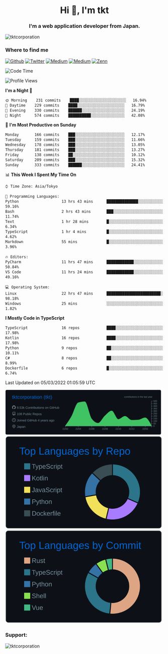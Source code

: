 <h1 align="center">Hi 👋, I'm tkt</h1>
<h3 align="center">I'm a web application developer from Japan.</h3>

<p align="left"> <img src="https://komarev.com/ghpvc/?username=tktcorporation&label=Profile%20views&color=0e75b6&style=flat" alt="tktcorporation" /> </p>

<h3>Where to find me</h3>
<p>
<a href="https://github.com/tktcorporation" target="_blank"><img alt="Github" src="https://img.shields.io/badge/GitHub-%2312100E.svg?&style=for-the-badge&logo=Github&logoColor=white" /></a>
<a href="https://twitter.com/tktcorporation" target="_blank"><img alt="Twitter" src="https://img.shields.io/badge/twitter-%231DA1F2.svg?&style=for-the-badge&logo=twitter&logoColor=white" /></a>
<a href="https://www.linkedin.com/in/tktcorporation" target="_blank"><img alt="Medium" src="https://img.shields.io/badge/linkdin-0a66c2.svg?&style=for-the-badge&logo=linkedin&logoColor=white" /></a>
<a href="https://qiita.com/tktcorporation" target="_blank"><img alt="Medium" src="https://img.shields.io/badge/qiita-55C500.svg?&style=for-the-badge&logo=qiita&logoColor=white" /></a>
<a href="https://zenn.dev/tktcorporation" target="_blank"><img alt="Zenn" src="https://img.shields.io/badge/Zenn-3EA8FF.svg?&style=for-the-badge&logo=Zenn&logoColor=white" /></a>
</p>
  
<!--START_SECTION:waka-->
![Code Time](http://img.shields.io/badge/Code%20Time-196%20hrs%208%20mins-blue)

![Profile Views](http://img.shields.io/badge/Profile%20Views-9-blue)

**I'm a Night 🦉** 

```text
🌞 Morning    231 commits    ████░░░░░░░░░░░░░░░░░░░░░   16.94% 
🌆 Daytime    229 commits    ████░░░░░░░░░░░░░░░░░░░░░   16.79% 
🌃 Evening    330 commits    ██████░░░░░░░░░░░░░░░░░░░   24.19% 
🌙 Night      574 commits    ██████████░░░░░░░░░░░░░░░   42.08%

```
📅 **I'm Most Productive on Sunday** 

```text
Monday       166 commits    ███░░░░░░░░░░░░░░░░░░░░░░   12.17% 
Tuesday      159 commits    ███░░░░░░░░░░░░░░░░░░░░░░   11.66% 
Wednesday    178 commits    ███░░░░░░░░░░░░░░░░░░░░░░   13.05% 
Thursday     181 commits    ███░░░░░░░░░░░░░░░░░░░░░░   13.27% 
Friday       138 commits    ██░░░░░░░░░░░░░░░░░░░░░░░   10.12% 
Saturday     209 commits    ███░░░░░░░░░░░░░░░░░░░░░░   15.32% 
Sunday       333 commits    ██████░░░░░░░░░░░░░░░░░░░   24.41%

```


📊 **This Week I Spent My Time On** 

```text
⌚︎ Time Zone: Asia/Tokyo

💬 Programming Languages: 
Python                   13 hrs 43 mins      ██████████████░░░░░░░░░░░   59.16% 
Bash                     2 hrs 43 mins       ███░░░░░░░░░░░░░░░░░░░░░░   11.74% 
Text                     1 hr 28 mins        █░░░░░░░░░░░░░░░░░░░░░░░░   6.34% 
TypeScript               1 hr 4 mins         █░░░░░░░░░░░░░░░░░░░░░░░░   4.62% 
Markdown                 55 mins             █░░░░░░░░░░░░░░░░░░░░░░░░   3.96%

🔥 Editors: 
PyCharm                  11 hrs 47 mins      ████████████░░░░░░░░░░░░░   50.84% 
VS Code                  11 hrs 24 mins      ████████████░░░░░░░░░░░░░   49.16%

💻 Operating System: 
Linux                    22 hrs 47 mins      ████████████████████████░   98.18% 
Windows                  25 mins             ░░░░░░░░░░░░░░░░░░░░░░░░░   1.82%

```

**I Mostly Code in TypeScript** 

```text
TypeScript               16 repos            ████░░░░░░░░░░░░░░░░░░░░░   17.98% 
Kotlin                   16 repos            ████░░░░░░░░░░░░░░░░░░░░░   17.98% 
Python                   9 repos             ██░░░░░░░░░░░░░░░░░░░░░░░   10.11% 
C#                       8 repos             ██░░░░░░░░░░░░░░░░░░░░░░░   8.99% 
Dockerfile               6 repos             █░░░░░░░░░░░░░░░░░░░░░░░░   6.74%

```



 Last Updated on 05/03/2022 01:05:59 UTC
<!--END_SECTION:waka-->

[![](https://raw.githubusercontent.com/tktcorporation/tktcorporation/master/profile-summary-card-output/github_dark/0-profile-details.svg)](https://github.com/vn7n24fzkq/github-profile-summary-cards)
[![](https://raw.githubusercontent.com/tktcorporation/tktcorporation/master/profile-summary-card-output/github_dark/1-repos-per-language.svg)](https://github.com/vn7n24fzkq/github-profile-summary-cards) [![](https://raw.githubusercontent.com/tktcorporation/tktcorporation/master/profile-summary-card-output/github_dark/2-most-commit-language.svg)](https://github.com/vn7n24fzkq/github-profile-summary-cards)

<h3 align="left">Support:</h3>
<p><a href="https://www.buymeacoffee.com/tktcorporation"> <img align="left" src="https://cdn.buymeacoffee.com/buttons/v2/default-yellow.png" height="50" width="210" alt="tktcorporation" /></a></p><br><br>
